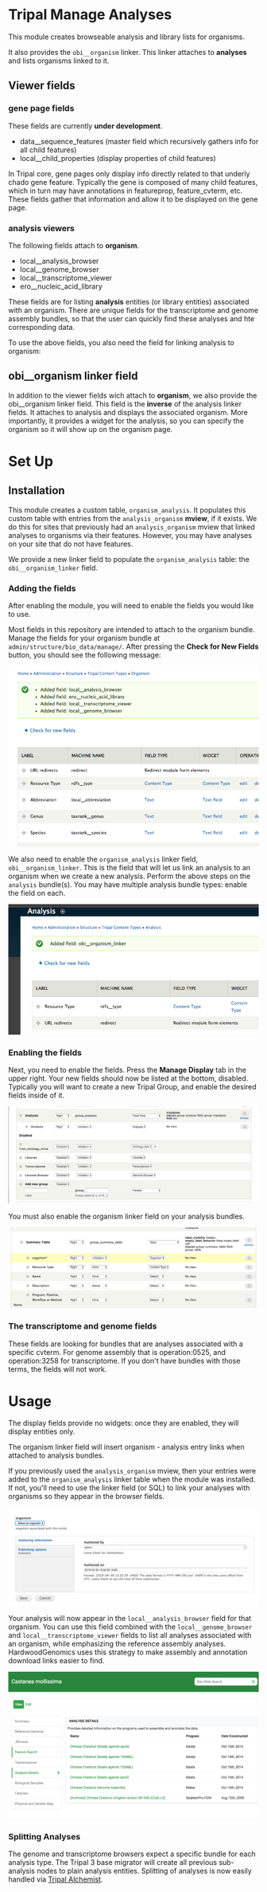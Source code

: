 # Tripal Manage Analyses

This module creates browseable analysis and library lists for organisms.

It also provides the `obi__organism` linker.  This linker attaches to **analyses** and lists organisms linked to it.

## Viewer fields

### gene page fields

These fields are currently **under development**.

* data__sequence_features (master field which recursively gathers info for all child features)
* local__child_properties (display properties of child features)

In Tripal core, gene pages only display info directly related to that underly chado gene feature.  Typically the gene is composed of many child features, which in turn may have annotations in featureprop, feature_cvterm, etc.   These fields gather that information and allow it to be displayed on the gene page.

### analysis viewers

The following fields attach to **organism**.

* local__analysis_browser
* local__genome_browser
* local__transcriptome_viewer
* ero__nucleic_acid_library


These fields are for listing **analysis** entities (or library entities) associated with an organism.  There are unique fields for the transcriptome and genome assembly bundles, so that the user can quickly find these analyses and hte corresponding data.

To use the above fields, you also need the field for linking analysis to organism:

## obi__organism linker field

In addition to the viewer fields wich attach to **organism**, we also provide the obi__organism linker field.  This field is the **inverse** of the analysis linker fields.  It attaches to analysis and displays the associated organism.  More importantly, it provides a widget for the analysis, so you can specify the organism so it will show up on the organism page.

# Set Up
## Installation

This module creates a custom table, `organism_analysis`.  It populates this custom table with entries from the `analysis_organism` **mview**, if it exists.  We do this for sites that previously had an `analysis_organism` mview that linked analyses to organisms via their features. However, you may have analyses on your site that do not have features.

We provide a new linker field to populate the `organism_analysis` table: the `obi__organism_linker` field.

### Adding the fields

After enabling the module, you will need to enable the fields you would like to use.

Most fields in this repository are intended to attach to the organism bundle.  Manage the fields for your organism bundle at `admin/structure/bio_data/manage/`.  After pressing the **Check for New Fields** button, you should see the following message:

![Check for new fields](docs/add_field_message.png)

We also need to enable the `organism_analysis` linker field, `obi__organism_linker`.  This is the field that will let us link an analysis to an organism when we create a new analysis.  Perform the above steps on the `analysis` bundle(s).  You may have multiple analysis bundle types: enable the field on each.

![analysis linker field](docs/analysis_linker_add.png)

### Enabling the fields

Next, you need to enable the fields.  Press the **Manage Display** tab in the upper right.  Your new fields should now be listed at the bottom, disabled.  Typically you will want to create a new Tripal Group, and enable the desired fields inside of it.

![enabling a field and creating a group](docs/analysis_group.png)  

You must also enable the organism linker field on your analysis bundles.

![enable analysis organism linker](docs/enable_organism_linker.png)

### The transcriptome and genome fields

These fields are looking for bundles that are analyses associated with a specific cvterm.  For genome assembly that is operation:0525, and operation:3258 for transcriptome.  If you don't have bundles with those terms, the fields will not work.

# Usage

The display fields provide no widgets: once they are enabled, they will display entities only.

The organism linker field will insert organism - analysis entry links when attached to analysis bundles.

If you previously used the `analysis_organism` mview, then your entries were added to the `organism_analysis` linker table when the module was installed.  If not, you'll need to use the linker field (or SQL) to link your analyses with organisms so they appear in the browser fields.

![The analysis organism linker dropdown box](docs/analysis_organism_linker_box.png)

Your analysis will now appear in the `local__analysis_browser` field for that organism.  You can use this field combined with the `local__genome_browser` and `local__transcriptome_viewer` fields to list all analyses associated with an organism, while emphasizing the reference assembly analyses.  HardwoodGenomics uses this strategy to make assembly and annotation download links easier to find.

![HWG using linker fields](docs/hwg_linker.png)

### Splitting Analyses

The genome and transcriptome browsers expect a specific bundle for each analysis type.  The Tripal 3 base migrator will create all previous sub-analysis nodes to plain analysis entities. Splitting of analyses is now easily handled via [Tripal Alchemist](https://github.com/statonlab/tripal_alchemist/).
